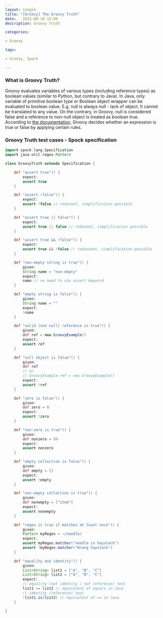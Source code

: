 ```yaml
---
layout: single
title: "[Groovy] The Groovy Truth"
date:   2022-08-10 12:45
description: Groovy truth

categories:

- Groovy

tags:

- Groovy, Spock

---
```


### What is Groovy Truth?

Groovy evaluates variables of various types (including reference types) as boolean values (similar to Python, but contrary to Java).
In Java, only variable of primitive boolean type or Boolean object wrapper can be evaluated to boolean value.
E.g. null is always null - lack of object. It cannot be translated to any value.
On the contrary, in Groovy, null is considered false and a reference to non-null object is treated as boolean true.
According to [the documentation](https://groovy-lang.org/semantics.html#the-groovy-truth), Groovy decides whether an expression is true or false by applying certain rules.

### Groovy Truth test cases - Spock specification

```groovy
import spock.lang.Specification
import java.util.regex.Pattern

class GroovyTruth extends Specification {

    def "assert true"() {
        expect:
        assert true
    }

    def "assert !false"() {
        expect:
        assert !false // redunant, simplification possible
    }

    def "assert true || false"() {
        expect:
        assert true || false // redunant, simplification possible
    }

    def "assert true && !false"() {
        expect:
        assert true && !false // redundant, simplification possible
    }

    def "non-empty string is true"() {
        given:
        String name = "non-empty"
        expect:
        name // no need to use assert keyword
    }

    def "empty string is false"() {
        given:
        String name = ""
        expect:
        !name
    }

    def "valid (non null) reference is true"() {
        given:
        def ref = new GroovyExample()
        expect:
        assert ref
    }

    def "null object is false"() {
        given:
        def ref
        // or
        // GroovyExample ref = new GroovyExample()
        expect:
        assert !ref
    }

    def "zero is false"() {
        given:
        def zero = 0
        expect:
        assert !zero
    }

    def "non-zero is true"() {
        given:
        def nonzero = 99
        expect:
        assert nonzero
    }

    def "empty collection is false"() {
        given:
        def empty = []
        expect:
        assert !empty
    }

    def "non-empty collection is true"() {
        given:
        def nonempty = ["item"]
        expect:
        assert nonempty
    }

    def "regex is true if matches at least once"() {
        given:
        Pattern myRegex = ~/needle/
        expect:
        assert myRegex.matcher("needle in haystack")
        assert !myRegex.matcher("Wrong haystack")
    }

    def "equality and identity"() {
        given:
        List<String> list1 = ["A", "B", "C"]
        List<String> list2 = ["A", "B", "C"]
        expect:
        // equality (not identity / not reference) test
        list1 == list2 // equivalent of equals in Java
        // identity (reference) test
        !list1.is(list2) // equivalent of == in Java
    }

}

```

